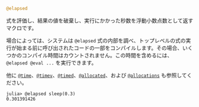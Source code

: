 ```julia
@elapsed
```

式を評価し、結果の値を破棄し、実行にかかった秒数を浮動小数点数として返すマクロです。

場合によっては、システムは `@elapsed` 式の内部を調べ、トップレベルの式の実行が始まる前に呼び出されたコードの一部をコンパイルします。その場合、いくつかのコンパイル時間はカウントされません。この時間を含めるには、`@elapsed @eval ...` を実行できます。

他に [`@time`](@ref)、[`@timev`](@ref)、[`@timed`](@ref)、[`@allocated`](@ref)、および [`@allocations`](@ref) も参照してください。

```julia-repl
julia> @elapsed sleep(0.3)
0.301391426
```
